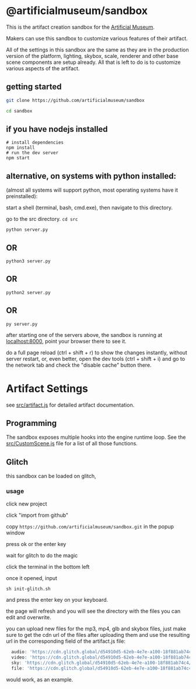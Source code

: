 # @artificialmuseum/sandbox

This is the artifact creation sandbox for the [Artificial Museum](https://artificialmuseum.com).

Makers can use this sandbox to customize various features of their artifact.

All of the settings in this sandbox are the same as they are in the production version of the platform,
lighting, skybox, scale, renderer and other base scene components are setup already.
All that is left to do is to customize various aspects of the artifact.

## getting started

```bash
git clone https://github.com/artificialmuseum/sandbox

cd sandbox
```

## if you have nodejs installed

```
# install dependencies
npm install
# run the dev server
npm start
```

## alternative, on systems with python installed:

(almost all systems will support python, most operating systems have it preinstalled):

start a shell (terminal, bash, cmd.exe), then navigate to this directory.

go to the src directory.
`cd src`

`python server.py`

## OR

`python3 server.py`

## OR

`python2 server.py`

## OR

`py server.py`

after starting one of the servers above, the sandbox is running at [localhost:8000](http://localhost:8000), point your browser there to see it.

do a full page reload (ctrl + shift + r) to show the changes instantly, without server restart,
or, even better, open the dev tools (ctrl + shift + i) and go to the network tab and check the "disable cache" button there.

# Artifact Settings

see [src/artifact.js](https://github.com/artificialmuseum/sandbox/blob/master/src/examples/documented/artifact.js) for detailed artifact documentation.

## Programming

The sandbox exposes multiple hooks into the engine runtime loop.
See the
[src/CustomScene.js](https://github.com/artificialmuseum/sandbox/blob/master/src/examples/documented/CustomScene.js)
file for a list of all those functions.

## Glitch

this sandbox can be loaded on glitch,

### usage

click new project

click "import from github"

copy `https://github.com/artificialmuseum/sandbox.git` in the popup window

press ok or the enter key

wait for glitch to do the magic

click the terminal in the bottom left

once it opened, input

`sh init-glitch.sh`

and press the enter key on your keyboard.

the page will refresh and you will see the directory with the files you can edit and overwrite.

you can upload new files for the mp3, mp4, glb and skybox files,
just make sure to get the cdn url of the files after uploading them
and use the resulting url in the corresponding field of the artifact.js file:

```js
  audio: 'https://cdn.glitch.global/d54910d5-62eb-4e7e-a100-18f881ab74c4/artifact.mp3?v=1678893678952',
  video: 'https://cdn.glitch.global/d54910d5-62eb-4e7e-a100-18f881ab74c4/artifact.mp4?v=1678893692297',
  sky: 'https://cdn.glitch.global/d54910d5-62eb-4e7e-a100-18f881ab74c4/default.jpg?v=1678892582446',
  file: 'https://cdn.glitch.global/d54910d5-62eb-4e7e-a100-18f881ab74c4/theinternetsownboy.glb?v=1678891896217',
```

would work, as an example.
